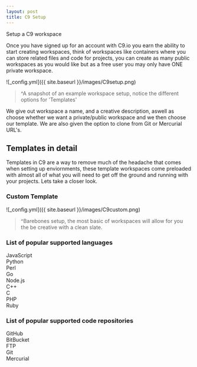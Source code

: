 ```yaml
---
layout: post
title: C9 Setup
---
```


Setup a C9 workspace

Once you have signed up for an account with C9.io you earn the ability to start creating workspaces, think of workspaces like containers where you can store related files and code for projects, you can create as many public workspaces as you would like but as a free user you may only have ONE private workspace.

![_config.yml]({{ site.baseurl }}/images/C9setup.png)

>^A snapshot of an example workspace setup, notice the different options for 'Templates'

We give out workspace a name, and a creative description, aswell as choose whether we want a private/public workspace and we then choose our template. We are also given the option to clone from Git or Mercurial URL's.

## Templates in detail
Templates in C9 are a way to remove much of the headache that comes when setting up enviornments, these template workspaces come preloaded with almost all of what you will need to get off the ground and running with your projects. Lets take a closer look.

### Custom Template

![_config.yml]({{ site.baseurl }}/images/C9custom.png)

>^Barebones setup, the most basic of workspaces will allow for you the be creative with a clean slate.

### List of popular supported languages
JavaScript <br>
Python <br>
Perl <br>
Go <br>
Node.js <br>
C++ <br>
C <br>
PHP <br>
Ruby <br>

### List of popular supported code repositories
GitHub <br>
BitBucket <br>
FTP <br>
Git <br>
Mercurial <br>

